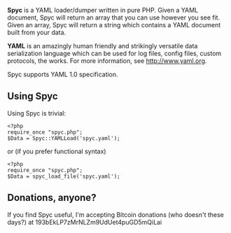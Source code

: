 **Spyc** is a YAML loader/dumper written in pure PHP. Given a YAML document, Spyc will return an array that
you can use however you see fit. Given an array, Spyc will return a string which contains a YAML document 
built from your data.

**YAML** is an amazingly human friendly and strikingly versatile data serialization language which can be used 
for log files, config files, custom protocols, the works. For more information, see http://www.yaml.org.

Spyc supports YAML 1.0 specification.

## Using Spyc

Using Spyc is trivial:

```
<?php
require_once "spyc.php";
$Data = Spyc::YAMLLoad('spyc.yaml');
```

or (if you prefer functional syntax)

```
<?php
require_once "spyc.php";
$Data = spyc_load_file('spyc.yaml');
```

## Donations, anyone?

If you find Spyc useful, I'm accepting Bitcoin donations (who doesn't these days?) at 193bEkLP7zMrNLZm9UdUet4puGD5mQiLai
